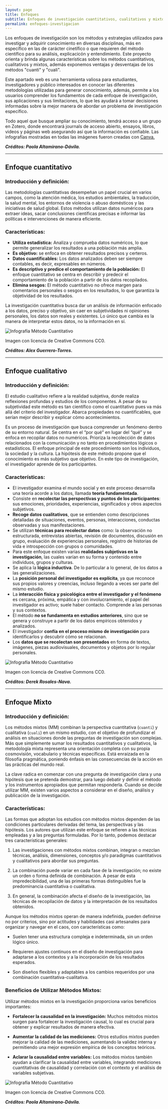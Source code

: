 ```yaml
---
layout: page
title: Enfoques
subtitle: Enfoques de investigación cuantitativos, cualitativos y mixtos
permalink: enfoques-investigacion
---
```


Los enfoques de investigación son los métodos y estrategias utilizados para investigar y adquirir conocimiento en diversas disciplinas, más en específico en las de carácter cinetífico o que requieren del método científico para su análisis, explicacicón y entendimiento. Este proyecto orienta y brinda algunas características sobre los métodos cuantitativos, cualitativos y mixtos, además exponemos ventajas y desventajas de los métodos "cuanti" y "cuali".

Este apartado web es una herramienta valiosa para estudiantes, investigadores y público interesados en conocer las diferentes metodologías utilizadas para generar conocimiento, además, permite a los usuarios comprender los fundamentos de cada enfoque de investigación, sus aplicaciones y sus limitaciones, lo que les ayudará a tomar decisiones informadas sobre la mejor manera de abordar un problema de investigación específico.  

Todo aquel que busque ampliar su conocimiento, tendrá acceso a un grupo en Zotero, donde encontrará journals de acceso abierto, ensayos, libros, videos y páginas web asegurando así que la información es confiable. Las infografías mostradas en todas las imágenes fueron creadas con [Canva.](https://www.canva.com/ "Canva")

***Créditos: Paola Altamirano-Dávila.***

---

## **Enfoque cuantitativo**

### **Introducción y definición:**

Las metodologías cuantitativas desempeñan un papel crucial en varios campos, como la atención médica, los estudios ambientales, la traducción, la salud mental, los entornos de violencia o abuso domésticos y las iniciativas de salud global. Estos métodos utilizan datos numéricos para extraer ideas, sacar conclusiones científicas precisas e informar las políticas e intervenciones de manera eficiente.

### **Características:**

*   **Utiliza estadística:** Analiza y comprueba datos numéricos, lo que permite generalizar los resultados a una población más amplia.
*   **Es objetivo:** se enfoca en obtener resultados precisos y certeros.
*   **Datos cuantificables:** Los datos analizados deben ser siempre contables, es decir, expresables en números.
*  **Es descriptivo y predice el comportamiento de la población:** El enfoque cuantitativo se centra en describir y predecir el comportamiento de la población a partir de los datos recopilados.
*   **Elimina sesgos:** El método cuantitativo no ofrece margen para comentarios personales o sesgos en los resultados, lo que garantiza la objetividad de los resultados.

La investigación cuantitativa busca dar un análisis de información enfocado a los datos, preciso y objetivo, sin caer en subjetividades ni opiniones personales, los datos son reales y existentes. Lo único que cambia es la manera de interpretar estos datos, no la información en sí.

![Infografía Método Cuantitativo](https://upload.wikimedia.org/wikipedia/commons/1/19/Enfoque_Cuantitativo.png)

Imagen con licencia de Creative Commons CC0.

***Créditos: Alex Guerrero-Torres.***


---


## **Enfoque cualitativo**

### **Introducción y definición:**

El estudio cualitativo refiere a la realidad subjetiva, donde realiza reflexiones profundas y estudios de los componentes. A pesar de su subjetividad este método es tan científico como el cuantitativo pues va más allá del criterio del investigador. Abarca propiedades no cuantificables, que serían mejor describir y explicar cómo acontecimientos.

Es un proceso de investigación que busca comprender un fenómeno dentro de su entorno natural. Se centra en el “por qué” en lugar del “qué” y se enfoca en recopilar datos no numéricos. Prioriza la recolección de datos relacionados con la comunicación y no tanto en procedimientos lógicos o estadísticos. El enfoque principal de este procedimiento son los individuos, la sociedad y la cultura. La hipótesis de este método propone que el conocimiento es más subjetivo que objetivo. En este tipo de investigación, el investigador aprende de los participantes.

### **Características:**

*   El investigador examina el mundo social y en este proceso desarrolla una teoría acorde a los datos, llamada **teoría fundamentada**.
*   Consiste en **recolectar las perspectivas y puntos de los participantes**: sus emociones, prioridades, experiencias, significados y otros aspectos subjetivos.
*   **Recoge datos cualitativos**, que se entienden como descripciones detalladas de situaciones, eventos, personas, interacciones, conductas observadas y sus manifestaciones.
*   Se utilizan **técnicas para recolectar datos** como: la observación no estructurada, entrevistas abiertas, revisión de documentos, discusión en grupo, evaluación de experiencias personales, registro de historias de vida e introspección con grupos o comunidades.
*   Para este enfoque existen varias **realidades subjetivas en la investigación**, las cuales varían en su forma y contenido entre individuos, grupos y culturas.
*   Se aplica la **lógica inductiva**. De lo particular a lo general, de los datos a las generalizaciones.
*   La **posición personal del investigador es explícita**, ya que reconoce sus propios valores y creencias, incluso llegando a veces ser parte del mismo estudio.
*   La **interacción física y psicológica entre el investigador y el fenómeno** es cercana, próxima, empática y con involucramiento, el papel del investigador es activo; suele haber contacto. Comprende a las personas y sus contextos.
*   El método **no se fundamenta en estudios anteriores**, sino que se genera y construye a partir de los datos empíricos obtenidos y analizados.
*   El investigador **confía en el proceso mismo de investigación** para identificarlos y descubrir cómo se relacionan.
* Los **datos que se recolectan son presentados** en forma de textos, imágenes, piezas audiovisuales, documentos y objetos por lo regular personales.

![Infografía Método Cuantitativo](https://upload.wikimedia.org/wikipedia/commons/3/3d/M%C3%A9todo_Cualitativo.png)

Imagen con licencia de Creative Commons CC0.

***Créditos: Derek Rosales-Nava.***

---

## **Enfoque Mixto**

### **Introducción y definición:**

Los métodos mixtos (MM) combinan la perspectiva cuantitativa (`cuanti`) y cualitativa (`cuali`) en un mismo estudio, con el objetivo de profundizar el análisis en situaciones donde las preguntas de investigación son complejas. Más que simplemente sumar los resultados cuantitativos y cualitativos, la metodología mixta representa una orientación completa con su propia cosmovisión, vocabulario y técnicas específicas. Está enraizada en la filosofía pragmática, poniendo énfasis en las consecuencias de la acción en las prácticas del mundo real.

La clave radica en comenzar con una pregunta de investigación clara y una hipótesis que se pretenda demostrar, para luego debatir y definir el método y los instrumentos apropiados que permitan responderla. Cuando se decide utilizar MM, existen varios aspectos a considerar en el diseño, análisis y publicación de la investigación.

### **Características**:

Las formas que adoptan los estudios con métodos mixtos dependen de las condiciones particulares derivadas del tema, las perspectivas y las hipótesis. Los autores que utilizan este enfoque se refieren a las técnicas empleadas y a las preguntas formuladas. Por lo tanto, podemos destacar tres características generales:

1. Las investigaciones con métodos mixtos combinan, integran o mezclan técnicas, análisis, dimensiones, conceptos y/o paradigmas cuantitativos y cualitativos para abordar sus preguntas.
   
2. La combinación puede variar en cada fase de la investigación; no existe un orden o forma definida de combinación. A pesar de esta impredecibilidad, una de las primeras formas distinguibles fue la predominancia cuantitativa o cualitativa.

3. En general, la combinación afecta el diseño de la investigación, las técnicas de recopilación de datos y la interpretación de los resultados obtenidos.

Aunque los métodos mixtos operan de manera indefinida, pueden definirse no por criterios, sino por actitudes y habilidades casi artesanales para organizar y navegar en el caos, con características como:

- Suelen tener una estructura compleja e indeterminada, sin un orden lógico único.
  
- Requieren ajustes continuos en el diseño de investigación para adaptarse a los contextos y a la incorporación de los resultados esperados.
  
- Son diseños flexibles y adaptables a los cambios requeridos por una combinación cuantitativa-cualitativa.

### **Beneficios de Utilizar Métodos Mixtos**:

Utilizar métodos mixtos en la investigación proporciona varios beneficios importantes:

- **Fortalecer la causalidad en la investigación:** Muchos métodos mixtos surgen para fortalecer la investigación causal, lo cual es crucial para obtener y explicar resultados de manera efectiva.

- **Aumentar la calidad de las mediciones:** Otros estudios mixtos pueden mejorar la calidad de las mediciones, aumentando la validez interna y permitiendo una mejor expresión empírica de los conceptos teóricos.

- **Aclarar la causalidad entre variables:** Los métodos mixtos también ayudan a clarificar la causalidad entre variables, integrando mediciones cuantitativas de causalidad y correlación con el contexto y el análisis de variables subjetivas.

![Infografía Método Cuantitativo](https://upload.wikimedia.org/wikipedia/commons/a/a5/M%C3%A9todo_Mixto.jpg)

Imagen con licencia de Creative Commons CC0.

***Créditos: Paola Altamirano-Dávila.***
